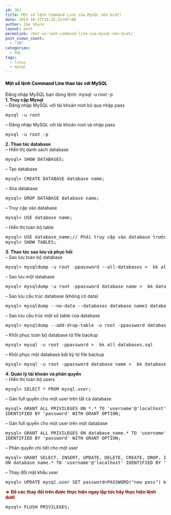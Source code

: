 ```yaml
---
id: 361
title: Một số lệnh Command Line của MySQL nên biết!
date: 2019-10-27T18:25:31+07:00
author: Ime Share
layout: post
permalink: /mot-so-lenh-command-line-cua-mysql-nen-biet/
post_views_count:
  - "78"
categories:
  - SQL
tags:
  - linux
  - mysql
---
```

#### <span style="color: #000000;">Một số lệnh Command Line thao tác với MySQL</span>

Đăng nhập MySQL bạn dùng lệnh: mysql -u root -p  
**1. Truy cập Mysql**  
&#8211; Đăng nhập MySQL với tài khoản root bỏ qua nhập pass

<pre>mysql -u root</pre>

&#8211; Đăng nhập MySQL với tài khoản root và nhập pass

<pre>mysql -u root -p</pre>

**2. Thao tác database**  
&#8211; Hiển thị danh sách database

<pre>mysql> SHOW DATABASES;</pre>

&#8211; Tạo database

<pre>mysql> CREATE DATABASE database_name;</pre>

&#8211; Xóa database

<pre>mysql> DROP DATABASE database_name;</pre>

&#8211; Truy cập vào database

<pre>mysql> USE database_name;</pre>

&#8211; Hiển thị toàn bộ table

<pre>mysql> USE database_name;// Phải truy cập vào database trước nếu chưa truy cập
mysql> SHOW TABLES;</pre>

**3. Thao tác sao lưu và phục hồi**  
&#8211; Sao lưu toàn bộ database

<pre>mysql> mysqldump -u root -ppassword --all-databases >  bk_all_databases.sql</pre>

&#8211; Sao lưu một database

<pre>mysql> mysqldump -u root -ppassword database_name >  bk_database_name.sql</pre>

&#8211; Sao lưu cấu trúc database (không có data)

<pre>mysql> mysqldump --no-data --databases database_name1 database_name2 >  backup_structure.sql</pre>

&#8211; Sao lưu cấu trúc một số table của database

<pre>mysql> mysqldump --add-drop-table -u root -ppassword database_name table_1 table_2 >  backup_table.sql</pre>

&#8211; Khôi phục toàn bộ database từ file backup

<pre>mysql> mysql -u root -ppassword >  bk_all_databases.sql</pre>

&#8211; Khôi phục một database bất kỳ từ file backup

<pre>mysql> mysql -u root -ppassword database_name >  bk_database.sql</pre>

**4. Quản lý tài khoản và phân quyền**  
&#8211; Hiển thị toàn bộ users

<pre>mysql> SELECT * FROM mysql.user;</pre>

&#8211; Gán full quyền cho một user trên tất cả database

<pre>mysql> GRANT ALL PRIVILEGES ON *.* TO 'username'@'localhost' 
IDENTIFIED BY 'password' WITH GRANT OPTION;</pre>

&#8211; Gán full quyền cho một user trên một database

<pre>mysql> GRANT ALL PRIVILEGES ON database_name.* TO 'username'@'localhost' 
IDENTIFIED BY 'password' WITH GRANT OPTION;</pre>

&#8211; Phân quyền chi tiết cho một user

<pre>mysql> GRANT SELECT, INSERT, UPDATE, DELETE, CREATE, DROP, INDEX, ALTER, CREATE TEMPORARY TABLES, LOCK TABLES 
ON database_name.* TO 'username'@'localhost' IDENTIFIED BY 'password';</pre>

&#8211; Thay đổi mật khẩu user

<pre>mysql> UPDATE mysql.user SET password=PASSWORD("new_pass") WHERE User='username';</pre>

<span style="color: #800000;"><strong>=> Để các thay đổi trên được thực hiện ngay lập tức hãy thực hiện lệnh dưới</strong></span>

<pre>mysql> FLUSH PRIVILEGES;</pre>